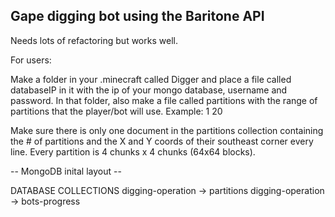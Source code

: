 <h2>Gape digging bot using the Baritone API</h2>

Needs lots of refactoring but works well.


For users:

Make a folder in your .minecraft called Digger and place a file called databaseIP in it with the ip of your mongo database, username and password. In that folder, also make a file called partitions with the range of partitions that the player/bot will use. Example: 1 20

Make sure there is only one document in the partitions collection containing the # of partitions and the X and Y coords  of their southeast corner every line. Every partition is 4 chunks x 4 chunks (64x64 blocks).

 -- MongoDB inital layout --

DATABASE             COLLECTIONS
digging-operation -> partitions 
digging-operation -> bots-progress
